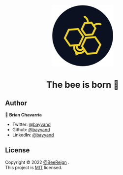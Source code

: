 <p align="center"><img src="brand/logo.png" alt="BeeReign Logo" width="auto" height="200"></p>

<h1 align="center">The bee is born 🐝</h1>

## Author

👤 **Brian Chavarría**

- Twitter: [@bayyand](https://twitter.com/bayyan_d)
- Github: [@bayyand](https://github.com/bayyand)
- Linked**In**: [@bayyand](https://www.linkedin.com/in/bayyand)

## License

Copyright © 2022 [@BeeReign](https://github.com/Bee-Reign) .<br />
This project is [MIT](https://mit-license.org/) licensed.